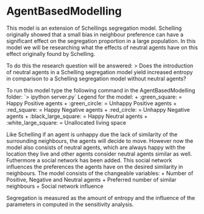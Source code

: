 
# AgentBasedModelling
<p>This model is an extension of Schellings segregation model. Schelling originally showed that a small bias in neighbour preference can have a significant effect on the segregation proportion in a large population. In this model we will be researching what the effects of neutral agents have on this effect originally found by Schelling.</p> 

<p>
To do this the research question will be answered: 
> Does the introduction of neutral agents in a Schelling segregation model yield  increased entropy in comparison to a Schelling segregation model without neutral agents?
</p>

<p>To run this model type the following command in the AgentBasedModelling folder:
`> ipython server.py`
Legend for the model:
+ :green_square: = Happy Positive agents
+ :green_circle: = Unhappy Positive agents
+ :red_square: = Happy Negative agents
+ :red_circle: = Unhappy Negative agents
+ :black_large_square: = Happy Neutral agents
+ :white_large_square: = Unallocated living space 
</p>

<p>
Like Schelling if an agent is unhappy due the lack of similarity of the surrounding neighbours, the agents will decide to move. However now the model also consists of neutral agents, which are always happy with the location they live and other agents consider neutral agents similar as well. Futhermore a social network has been added. This social network influences the preferences the agents have on the desired similarity in neighbours.
The model consists of the changeable variables:
+ Number of Positive, Negative and Neutral agents
+ Preferred number of similar neighbours
+ Social network influence 
</p>

<P>
Segregation is measured as the amount of entropy and the influence of the parameters in computed in the sensitivity analysis.
</p>
